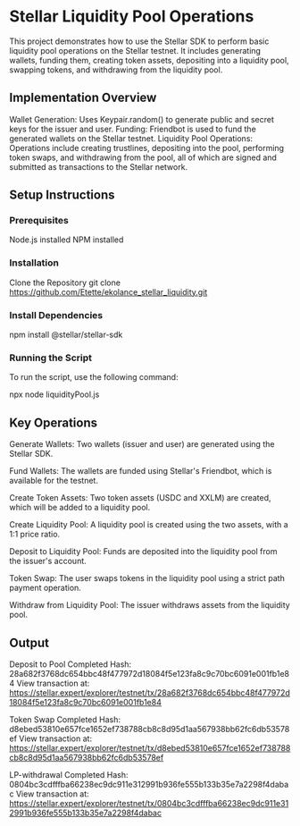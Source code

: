 # Stellar Liquidity Pool Operations
This project demonstrates how to use the Stellar SDK to perform basic liquidity pool operations on the Stellar testnet. It includes generating wallets, funding them, creating token assets, depositing into a liquidity pool, swapping tokens, and withdrawing from the liquidity pool.

## Implementation Overview
Wallet Generation: Uses Keypair.random() to generate public and secret keys for the issuer and user.
Funding: Friendbot is used to fund the generated wallets on the Stellar testnet.
Liquidity Pool Operations: Operations include creating trustlines, depositing into the pool, performing token swaps, and withdrawing from the pool, all of which are signed and submitted as transactions to the Stellar network.

## Setup Instructions

### Prerequisites
Node.js installed
NPM installed

### Installation
Clone the Repository
git clone https://github.com/Etette/ekolance_stellar_liquidity.git

### Install Dependencies
npm install @stellar/stellar-sdk

### Running the Script
To run the script, use the following command:

npx node liquidityPool.js


## Key Operations
Generate Wallets: Two wallets (issuer and user) are generated using the Stellar SDK.

Fund Wallets: The wallets are funded using Stellar's Friendbot, which is available for the testnet.

Create Token Assets: Two token assets (USDC and XXLM) are created, which will be added to a liquidity pool.

Create Liquidity Pool: A liquidity pool is created using the two assets, with a 1:1 price ratio.

Deposit to Liquidity Pool: Funds are deposited into the liquidity pool from the issuer's account.

Token Swap: The user swaps tokens in the liquidity pool using a strict path payment operation.

Withdraw from Liquidity Pool: The issuer withdraws assets from the liquidity pool.


## Output

Deposit to Pool Completed
 Hash: 28a682f3768dc654bbc48f477972d18084f5e123fa8c9c70bc6091e001fb1e84
View transaction at: https://stellar.expert/explorer/testnet/tx/28a682f3768dc654bbc48f477972d18084f5e123fa8c9c70bc6091e001fb1e84

Token Swap Completed
 Hash: d8ebed53810e657fce1652ef738788cb8c8d95d1aa567938bb62fc6db53578ef
View transaction at: https://stellar.expert/explorer/testnet/tx/d8ebed53810e657fce1652ef738788cb8c8d95d1aa567938bb62fc6db53578ef

LP-withdrawal Completed
 Hash: 0804bc3cdfffba66238ec9dc911e312991b936fe555b133b35e7a2298f4dabac
View transaction at: https://stellar.expert/explorer/testnet/tx/0804bc3cdfffba66238ec9dc911e312991b936fe555b133b35e7a2298f4dabac